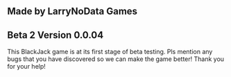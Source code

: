 Made by LarryNoData Games
--------------------------------
Beta 2
Version 0.0.04
--------------------------------
This BlackJack game is at its first stage of beta testing.
Pls mention any bugs that you have discovered so we can make the game better!
Thank you for your help!
